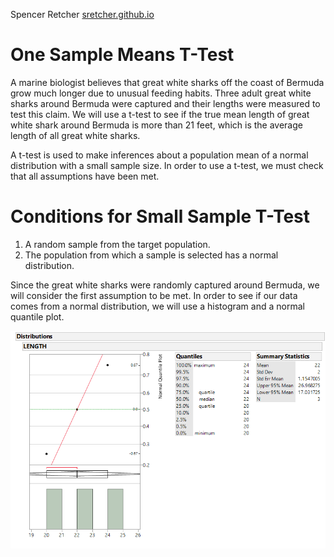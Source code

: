 Spencer Retcher
[sretcher.github.io](https://github.com/sretcher/sretcher.github.io)

# One Sample Means T-Test

A marine biologist believes that great white sharks off the coast of Bermuda grow much longer due to unusual feeding habits. Three adult great white sharks around Bermuda were captured and their lengths were measured to test this claim. We will use a t-test to see if the true mean length of great white shark around Bermuda is more than 21 feet, which is the average length of all great white sharks.

A t-test is used to make inferences about a population mean of a normal distribution with a small sample size. In order to use a t-test, we must check that all assumptions have been met.

# Conditions for Small Sample T-Test

1. A random sample from the target population.
2. The population from which a sample is selected has a normal distribution.

Since the great white sharks were randomly captured around Bermuda, we will consider the first assumption to be met. In order to see if our data comes from a normal distribution, we will use a histogram and a normal quantile plot.

![histogram](sharks_distribution.png)






